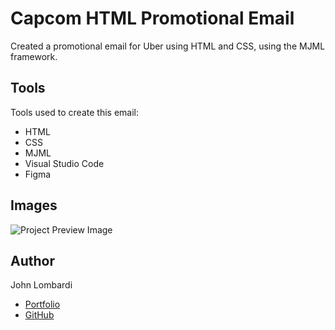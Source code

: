 # Capcom HTML Promotional Email

Created a promotional email for Uber using HTML and CSS, using the MJML framework.

## Tools

Tools used to create this email:

- HTML
- CSS
- MJML
- Visual Studio Code
- Figma

## Images

![Project Preview Image](/src/assets/preview.png)

## Author

John Lombardi

- [Portfolio](https://johnlombardi389.github.io/emaildev/)
- [GitHub](https://github.com/johnlombardi389)
